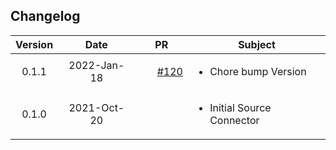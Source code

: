## Changelog

| Version | Date       | PR                                                               | Subject                                           |
|:-------:|:----------:|:----------------------------------------------------------------:| ------------------------------------------------- |
| 0.1.1 | 2022-Jan-18 | <ul style='list-style-type:none'><li> [#120](https://github.com/infinyon/fluvio-connectors/pull/120) </li></ul> | <ul><li> Chore bump Version </li></ul> |
| 0.1.0 | 2021-Oct-20 | <ul></ul> | <ul><li> Initial Source Connector </li></ul> |

